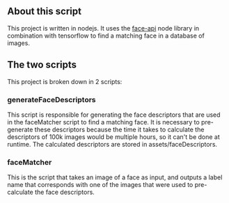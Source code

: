 ## About this script

This project is written in nodejs. It uses the [face-api](https://github.com/vladmandic/face-api) node library in combination with tensorflow to find a matching face in a database of images.

## The two scripts

This project is broken down in 2 scripts:

### generateFaceDescriptors

This script is responsible for generating the face descriptors that are used in the faceMatcher script to find a matching face. It is necessary to pre-generate these descriptors because the time it takes to calculate the descriptors of 100k images would be multiple hours, so it can't be done at runtime. The calculated descriptors are stored in assets/faceDescriptors.

### faceMatcher

This is the script that takes an image of a face as input, and outputs a label name that corresponds with one of the images that were used to pre-calculate the face descriptors.
